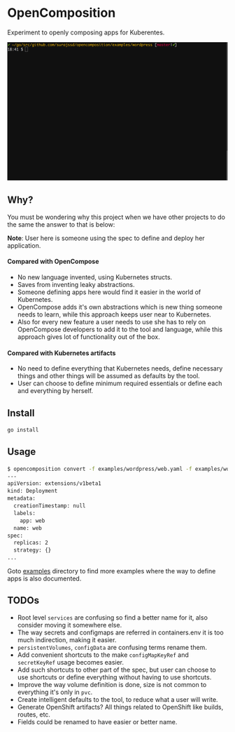 # OpenComposition

Experiment to openly composing apps for Kuberentes.

![gif](./docs/demo.gif)

## Why?

You must be wondering why this project when we have other projects to do the same
the answer to that is below:

**Note**: User here is someone using the spec to define and deploy her
application.

#### Compared with OpenCompose

* No new language invented, using Kubernetes structs.
* Saves from inventing leaky abstractions.
* Someone defining apps here would find it easier in the world of Kubernetes.
* OpenCompose adds it's own abstractions which is new thing someone needs to
learn, while this approach keeps user near to Kubernetes.
* Also for every new feature a user needs to use she has to rely on OpenCompose
developers to add it to the tool and language, while this approach gives lot of
functionality out of the box.

#### Compared with Kubernetes artifacts

* No need to define everything that Kubernetes needs, define necessary things
and other things will be assumed as defaults by the tool.
* User can choose to define minimum required essentials or define
each and everything by herself.


## Install

```bash
go install
```

## Usage

```bash
$ opencomposition convert -f examples/wordpress/web.yaml -f examples/wordpress/db.yaml
---
apiVersion: extensions/v1beta1
kind: Deployment
metadata:
  creationTimestamp: null
  labels:
    app: web
  name: web
spec:
  replicas: 2
  strategy: {}
...
```

Goto [examples](examples) directory to find more examples where the way to define apps is
also documented.


## TODOs

* Root level `services` are confusing so find a better name for it, also consider
moving it somewhere else.
* The way secrets and configmaps are referred in containers.env it is too much
indirection, making it easier.
* `persistentVolumes`, `configData` are confusing terms rename them.
* Add convenient shortcuts to the make `configMapKeyRef` and `secretKeyRef`
usage becomes easier.
* Add such shortcuts to other part of the spec, but user can choose to use
shortcuts or define everything without having to use shortcuts.
* Improve the way volume definition is done, size is not common to everything
it's only in `pvc`.
* Create intelligent defaults to the tool, to reduce what a user will write.
* Generate OpenShift artifacts? All things related to OpenShift like builds,
routes, etc.
* Fields could be renamed to have easier or better name.
